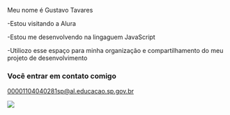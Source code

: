 Meu nome é Gustavo Tavares




-Estou visitando a Alura



-Estou me desenvolvendo na lingaguem JavaScript




-Utiliozo esse espaço para minha organização e compartilhamento do meu projeto de desenvolvimento 




### Você entrar em contato comigo 


00001104040281sp@al.educacao.sp.gov.br




![](https://tenor.com/pt-BR/view/eye-roll-robert-downey-jr-sassy-over-it-ugh-gif-3635563)

